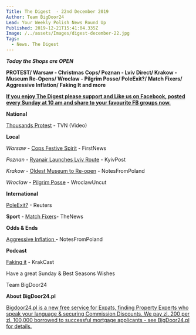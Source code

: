 ```yaml
---
Title: The Digest  - 22nd December 2019
Author: Team BigDoor24
Lead: Your Weekly Polish News Round Up
Published: 2019-12-21T15:41:04.335Z
Image: /../assets/Images/digest-december-22.jpg
Tags:
  - News. The Digest
---
```

***Today the Shops are OPEN***

**PROTEST/ Warsaw - Christmas Cops/ Poznan - Lviv Direct/ Krakow - Museum Re-Opens/ Wroclaw - Pilgrim Posse/ PoleExit?/ Match Fixers/ Aggressive Inflation/ Faking It and more**

**[If you enjoy The Digest please support and Like us on Facebook, posted every Sunday at 10 am and share to your favourite FB groups now.](https://www.facebook.com/bigdoor24/)**

<div class="sharethis-inline-share-buttons"></div>

**National**

[](https://www.bloomberg.com/news/articles/2019-12-14/poland-s-main-opposition-picks-challenger-in-presidential-ballot)[Thousands Protest](https://tvn24.pl/tvn24-news-in-english,157,m/thousands-in-poland-protest-against-latest-judicial-reforms,994675.html) - TVN (Video)

**Local**

*Warsaw* - [Cops Festive Spirit](https://www.thefirstnews.com/article/jingle-jails-warsaw-cops-issue-festive-mug-shots-in-search-for-crimbo-criminals-9355) [](https://www.tvn24.pl/tvn24-news-in-english,157,m/warsaw-burst-water-pipe-wreaks-havoc-and-sends-2-to-hospital,992517.html)- FirstNews

*Poznan -* [Ryanair Launches Lviv Route](https://www.kyivpost.com/ukraine-politics/ryanair-launches-flights-from-lviv-to-poznan-2.html?cn-reloaded=1) - KyivPost

*Krakow*  - [Oldest Museum to Re-open](https://notesfrompoland.com/2019/12/21/polands-oldest-museum-reopens-after-ten-years-of-closure-and-controversy/) [](https://nypost.com/2019/12/14/doj-attorney-tells-auschwitz-museum-i-will-come-after-you/) - NotesFromPoland

*Wroclaw* - [Pilgrim Posse](https://wroclawuncut.com/2019/12/18/15000-young-pilgrims-descend-on-wroclaw/)  - WroclawUncut

**International**

[PoleExit?](https://www.reuters.com/article/us-poland-eu-judiciary/poland-could-exit-eu-over-judicial-reform-clash-top-polish-court-idUSKBN1YL1JD) - Reuters

**Sport** - [Match Fixers](https://www.polskieradio.pl/395/7790/Artykul/2423146,Polish-football-exofficial-convicted-for-match-fixing)[](https://www.polskieradio.pl/395/7790/Artykul/2421456,Polish-football-player-to-compete-for-spot-in-NFL)- TheNews

**Odds & Ends**

[Aggressive Inflation ](https://notesfrompoland.com/2019/12/19/new-year-new-prices-as-poland-faces-growing-inflation/)- NotesFromPoland

**Podcast**

[Faking it](https://www.krakcast.pl/e/krakcast-news-%e2%80%93-20191216/) - KrakCast

Have a great Sunday & Best Seasons Wishes

Team BigDoor24

**About BigDoor24.pl**

[Bigdoor24.pl is a new free service for Expats, finding Property Experts who speak your language & securing Commission Discounts. We pay zl. 200 per zl. 100,000 borrowed to successful mortgage applicants - see BigDoor24.pl for details.](https://bigdoor24.pl/)
